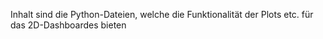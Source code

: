 Inhalt sind die Python-Dateien, welche die Funktionalität der Plots etc. für das 
2D-Dashboardes bieten